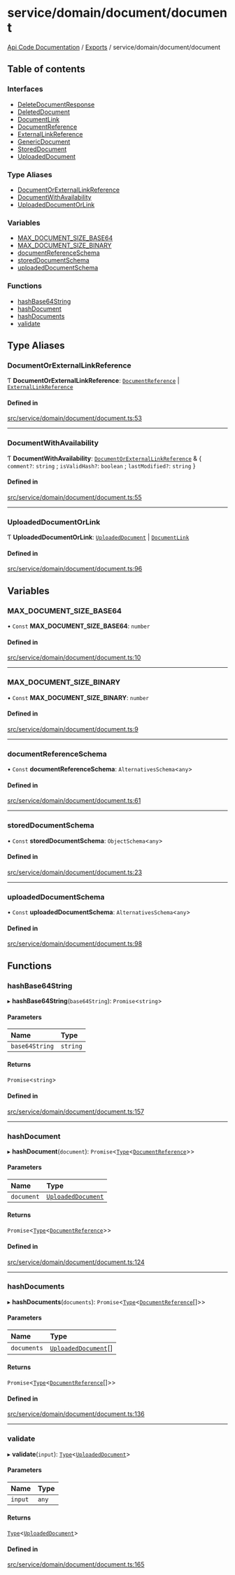 # service/domain/document/document
[Api Code Documentation](../README.md) / [Exports](../modules.md) / service/domain/document/document

## Table of contents

### Interfaces

- [DeleteDocumentResponse](../interfaces/service_domain_document_document.DeleteDocumentResponse.md)
- [DeletedDocument](../interfaces/service_domain_document_document.DeletedDocument.md)
- [DocumentLink](../interfaces/service_domain_document_document.DocumentLink.md)
- [DocumentReference](../interfaces/service_domain_document_document.DocumentReference.md)
- [ExternalLinkReference](../interfaces/service_domain_document_document.ExternalLinkReference.md)
- [GenericDocument](../interfaces/service_domain_document_document.GenericDocument.md)
- [StoredDocument](../interfaces/service_domain_document_document.StoredDocument.md)
- [UploadedDocument](../interfaces/service_domain_document_document.UploadedDocument.md)

### Type Aliases

- [DocumentOrExternalLinkReference](service_domain_document_document.md#documentorexternallinkreference)
- [DocumentWithAvailability](service_domain_document_document.md#documentwithavailability)
- [UploadedDocumentOrLink](service_domain_document_document.md#uploadeddocumentorlink)

### Variables

- [MAX\_DOCUMENT\_SIZE\_BASE64](service_domain_document_document.md#max_document_size_base64)
- [MAX\_DOCUMENT\_SIZE\_BINARY](service_domain_document_document.md#max_document_size_binary)
- [documentReferenceSchema](service_domain_document_document.md#documentreferenceschema)
- [storedDocumentSchema](service_domain_document_document.md#storeddocumentschema)
- [uploadedDocumentSchema](service_domain_document_document.md#uploadeddocumentschema)

### Functions

- [hashBase64String](service_domain_document_document.md#hashbase64string)
- [hashDocument](service_domain_document_document.md#hashdocument)
- [hashDocuments](service_domain_document_document.md#hashdocuments)
- [validate](service_domain_document_document.md#validate)

## Type Aliases

### DocumentOrExternalLinkReference

Ƭ **DocumentOrExternalLinkReference**: [`DocumentReference`](../interfaces/service_domain_document_document.DocumentReference.md) \| [`ExternalLinkReference`](../interfaces/service_domain_document_document.ExternalLinkReference.md)

#### Defined in

[src/service/domain/document/document.ts:53](https://github.com/openkfw/TruBudget/blob/c993c60c/api/src/service/domain/document/document.ts#L53)

___

### DocumentWithAvailability

Ƭ **DocumentWithAvailability**: [`DocumentOrExternalLinkReference`](service_domain_document_document.md#documentorexternallinkreference) & \{ `comment?`: `string` ; `isValidHash?`: `boolean` ; `lastModified?`: `string`  }

#### Defined in

[src/service/domain/document/document.ts:55](https://github.com/openkfw/TruBudget/blob/c993c60c/api/src/service/domain/document/document.ts#L55)

___

### UploadedDocumentOrLink

Ƭ **UploadedDocumentOrLink**: [`UploadedDocument`](../interfaces/service_domain_document_document.UploadedDocument.md) \| [`DocumentLink`](../interfaces/service_domain_document_document.DocumentLink.md)

#### Defined in

[src/service/domain/document/document.ts:96](https://github.com/openkfw/TruBudget/blob/c993c60c/api/src/service/domain/document/document.ts#L96)

## Variables

### MAX\_DOCUMENT\_SIZE\_BASE64

• `Const` **MAX\_DOCUMENT\_SIZE\_BASE64**: `number`

#### Defined in

[src/service/domain/document/document.ts:10](https://github.com/openkfw/TruBudget/blob/c993c60c/api/src/service/domain/document/document.ts#L10)

___

### MAX\_DOCUMENT\_SIZE\_BINARY

• `Const` **MAX\_DOCUMENT\_SIZE\_BINARY**: `number`

#### Defined in

[src/service/domain/document/document.ts:9](https://github.com/openkfw/TruBudget/blob/c993c60c/api/src/service/domain/document/document.ts#L9)

___

### documentReferenceSchema

• `Const` **documentReferenceSchema**: `AlternativesSchema`\<`any`\>

#### Defined in

[src/service/domain/document/document.ts:61](https://github.com/openkfw/TruBudget/blob/c993c60c/api/src/service/domain/document/document.ts#L61)

___

### storedDocumentSchema

• `Const` **storedDocumentSchema**: `ObjectSchema`\<`any`\>

#### Defined in

[src/service/domain/document/document.ts:23](https://github.com/openkfw/TruBudget/blob/c993c60c/api/src/service/domain/document/document.ts#L23)

___

### uploadedDocumentSchema

• `Const` **uploadedDocumentSchema**: `AlternativesSchema`\<`any`\>

#### Defined in

[src/service/domain/document/document.ts:98](https://github.com/openkfw/TruBudget/blob/c993c60c/api/src/service/domain/document/document.ts#L98)

## Functions

### hashBase64String

▸ **hashBase64String**(`base64String`): `Promise`\<`string`\>

#### Parameters

| Name | Type |
| :------ | :------ |
| `base64String` | `string` |

#### Returns

`Promise`\<`string`\>

#### Defined in

[src/service/domain/document/document.ts:157](https://github.com/openkfw/TruBudget/blob/c993c60c/api/src/service/domain/document/document.ts#L157)

___

### hashDocument

▸ **hashDocument**(`document`): `Promise`\<[`Type`](result.md#type)\<[`DocumentReference`](../interfaces/service_domain_document_document.DocumentReference.md)\>\>

#### Parameters

| Name | Type |
| :------ | :------ |
| `document` | [`UploadedDocument`](../interfaces/service_domain_document_document.UploadedDocument.md) |

#### Returns

`Promise`\<[`Type`](result.md#type)\<[`DocumentReference`](../interfaces/service_domain_document_document.DocumentReference.md)\>\>

#### Defined in

[src/service/domain/document/document.ts:124](https://github.com/openkfw/TruBudget/blob/c993c60c/api/src/service/domain/document/document.ts#L124)

___

### hashDocuments

▸ **hashDocuments**(`documents`): `Promise`\<[`Type`](result.md#type)\<[`DocumentReference`](../interfaces/service_domain_document_document.DocumentReference.md)[]\>\>

#### Parameters

| Name | Type |
| :------ | :------ |
| `documents` | [`UploadedDocument`](../interfaces/service_domain_document_document.UploadedDocument.md)[] |

#### Returns

`Promise`\<[`Type`](result.md#type)\<[`DocumentReference`](../interfaces/service_domain_document_document.DocumentReference.md)[]\>\>

#### Defined in

[src/service/domain/document/document.ts:136](https://github.com/openkfw/TruBudget/blob/c993c60c/api/src/service/domain/document/document.ts#L136)

___

### validate

▸ **validate**(`input`): [`Type`](result.md#type)\<[`UploadedDocument`](../interfaces/service_domain_document_document.UploadedDocument.md)\>

#### Parameters

| Name | Type |
| :------ | :------ |
| `input` | `any` |

#### Returns

[`Type`](result.md#type)\<[`UploadedDocument`](../interfaces/service_domain_document_document.UploadedDocument.md)\>

#### Defined in

[src/service/domain/document/document.ts:165](https://github.com/openkfw/TruBudget/blob/c993c60c/api/src/service/domain/document/document.ts#L165)

